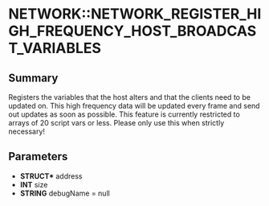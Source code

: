 # NETWORK::NETWORK_REGISTER_HIGH_FREQUENCY_HOST_BROADCAST_VARIABLES

## Summary
Registers the variables that the host alters and that the clients need to be updated on.
This high frequency data will be updated every frame and send out updates as soon as possible.
This feature is currently restricted to arrays of 20 script vars or less.
Please only use this when strictly necessary!

## Parameters
* **STRUCT\*** address
* **INT** size
* **STRING** debugName = null